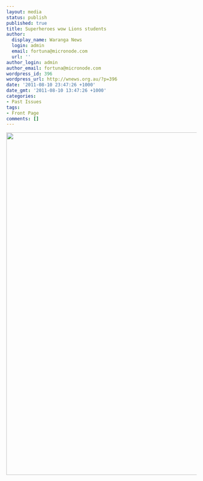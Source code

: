 ```yaml
---
layout: media
status: publish
published: true
title: Superheroes wow Lions students
author:
  display_name: Waranga News
  login: admin
  email: fortuna@micronode.com
  url: ''
author_login: admin
author_email: fortuna@micronode.com
wordpress_id: 396
wordpress_url: http://wnews.org.au/?p=396
date: '2011-08-10 23:47:26 +1000'
date_gmt: '2011-08-10 13:47:26 +1000'
categories:
- Past Issues
tags:
- Front Page
comments: []
---
```


<a href="{{ site.url }}/images/2011/08/frontpage-20110811.pdf"><img class="alignnone size-full wp-image-395" title="Front Page - 11 August 2011" src="{{ site.url }}/images/2011/08/frontpage-20110811.png" alt="" width="624" height="907" /></a>
